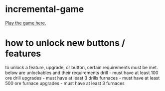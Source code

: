 # incremental-game

[Play the game here.](https://snfoil.github.io/incremental-game/)

# how to unlock new buttons / features

to unlock a feature, upgrade, or button, certain requirements must be met. below are unlockables and their requirements
drill - must have at least 100 ore
drill upgrades - must have at least 3 drills
furnaces - must have at least 500 ore
furnace upgrades - must have at least 3 furnaces
